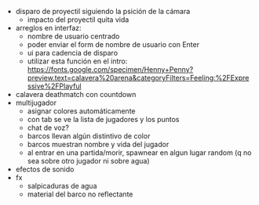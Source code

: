 - disparo de proyectil siguiendo la psición de la cámara
    - impacto del proyectil quita vida
- arreglos en interfaz:
    - nombre de usuario centrado
    - poder enviar el form de nombre de usuario con Enter
    - ui para cadencia de disparo
    - utilizar esta función en el intro: https://fonts.google.com/specimen/Henny+Penny?preview.text=calavera%20arena&categoryFilters=Feeling:%2FExpressive%2FPlayful
- calavera deathmatch con countdown
- multijugador
    - asignar colores automáticamente
    - con tab se ve la lista de jugadores y los puntos
    - chat de voz?
    - barcos llevan algún distintivo de color
    - barcos muestran nombre y vida del jugador
    - al entrar en una partida/morir, spawnear en algun lugar random (q no sea sobre otro jugador ni sobre agua)
- efectos de sonido
- fx
    - salpicaduras de agua
    - material del barco no reflectante